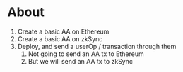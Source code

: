 # About

1. Create a basic AA on Ethereum
2. Create a basic AA on zkSync
3. Deploy, and send a userOp / transaction through them
    1. Not going to send an AA tx to Ethereum
    2. But we will send an AA tx to zkSync